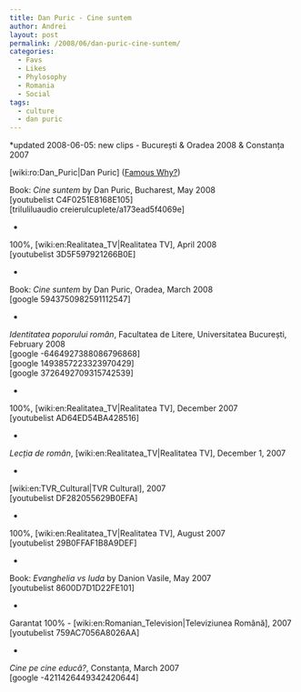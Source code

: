```yaml
---
title: Dan Puric - Cine suntem
author: Andrei
layout: post
permalink: /2008/06/dan-puric-cine-suntem/
categories:
  - Favs
  - Likes
  - Phylosophy
  - Romania
  - Social
tags:
  - culture
  - dan puric
---
```

*updated 2008-06-05: new clips - București & Oradea 2008 & Constanța 2007

\[wiki:ro:Dan_Puric|Dan Puric\] ([Famous Why?][1])

Book: *Cine suntem* by Dan Puric, Bucharest, May 2008  
[youtubelist C4F0251E8168E105]  
[triluliluaudio creierulcuplete/a173ead5f4069e]



-

100%, [wiki:en:Realitatea_TV|Realitatea TV], April 2008  
[youtubelist 3D5F597921266B0E]

-

Book: *Cine suntem* by Dan Puric, Oradea, March 2008  
[google 5943750982591112547]

-

*Identitatea poporului român*, Facultatea de Litere, Universitatea București, February 2008  
[google -6464927388086796868]  
[google 1493857223323970429]  
[google 3726492709315742539]

-

100%, [wiki:en:Realitatea_TV|Realitatea TV], December 2007  
[youtubelist AD64ED54BA428516]

-

*Lecția de român*, [wiki:en:Realitatea_TV|Realitatea TV], December 1, 2007  
<!--YouTube Error: bad URL entered-->

-

[wiki:en:TVR_Cultural|TVR Cultural], 2007  
[youtubelist DF282055629B0EFA]

-

100%, [wiki:en:Realitatea_TV|Realitatea TV], August 2007  
[youtubelist 29B0FFAF1B8A9DEF]

-

Book: *Evanghelia vs Iuda* by Danion Vasile, May 2007  
[youtubelist 8600D7D1D22FE101]

-

Garantat 100% - [wiki:en:Romanian_Television|Televiziunea Română], 2007  
[youtubelist 759AC7056A8026AA]

-

*Cine pe cine educă?*, Constanța, March 2007  
[google -4211426449342420644]

 [1]: http://people.famouswhy.com/dan_puric